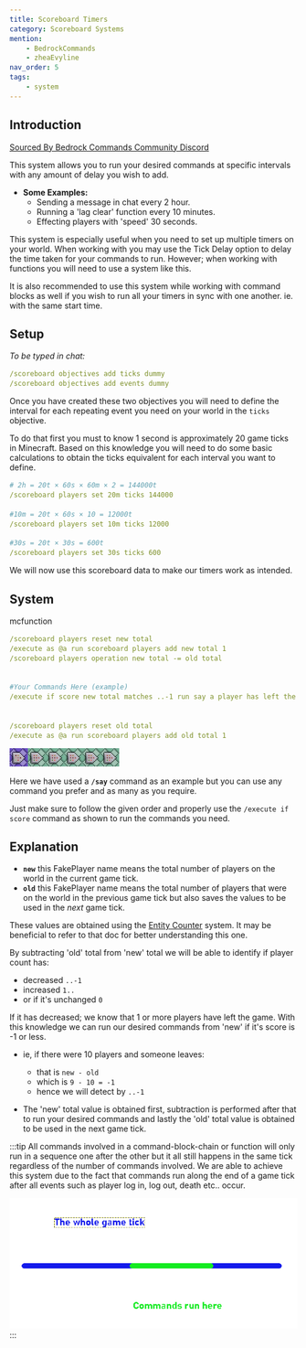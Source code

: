 ```yaml
---
title: Scoreboard Timers
category: Scoreboard Systems
mention:
    - BedrockCommands
    - zheaEvyline
nav_order: 5
tags:
    - system
---
```


## Introduction

[Sourced By Bedrock Commands Community Discord](https://discord.gg/SYstTYx5G5)

This system allows you to run your desired commands at specific intervals with any amount of delay you wish to add.

- **Some Examples:**
    - Sending a message in chat every 2 hour.
    - Running a 'lag clear' function every 10 minutes.
    - Effecting players with 'speed' 30 seconds.
 
 This system is especially useful when you need to set up multiple timers on your world. When working with you may use the Tick Delay option to delay the time taken for your commands to run. However; when working with functions you will need to use a system like this.

It is also recommended to use this system while working with command blocks as well if you wish to run all your timers in sync with one another. ie. with the same start time.
 
## Setup

*To be typed in chat:*
<CodeHeader></CodeHeader>

```yaml
/scoreboard objectives add ticks dummy
/scoreboard objectives add events dummy
```

Once you have created these two objectives you will need to define the interval for each repeating event you need on your world in the `ticks` objective.

To do that first you must to know 1 second is approximately 20 game ticks in Minecraft. Based on this knowledge you will need to do some basic calculations to obtain the ticks equivalent for each interval you want to define.
<CodeHeader></CodeHeader>

```yaml
# 2h = 20t × 60s × 60m × 2 = 144000t
/scoreboard players set 20m ticks 144000

#10m = 20t × 60s × 10 = 12000t
/scoreboard players set 10m ticks 12000

#30s = 20t × 30s = 600t
/scoreboard players set 30s ticks 600
```
We will now use this scoreboard data to make our timers work as intended.

## System

<CodeHeader>mcfunction</CodeHeader>

```yaml
/scoreboard players reset new total
/execute as @a run scoreboard players add new total 1
/scoreboard players operation new total -= old total


#Your Commands Here (example)
/execute if score new total matches ..-1 run say a player has left the world


/scoreboard players reset old total
/execute as @a run scoreboard players add old total 1
```

![commandBlockChain6](/assets/images/commands/commandBlockChain/6.png)

Here we have used a **`/say`** command as an example but you can use any command you prefer and as many as you require.

Just make sure to follow the given order and properly use the `/execute if score` command as shown to run the commands you need.

## Explanation

- **` new `** this FakePlayer name means the total number of players on the world in the current game tick.
- **` old `** this FakePlayer name means the total number of players that were on the world in the previous game tick but also saves the values to be used in the *next* game tick.

These values are obtained using the [Entity Counter](https://wiki.bedrock.dev/commands/entity-counter.html) system. It may be beneficial to refer to that doc for better understanding this one.

By subtracting 'old' total from 'new' total we will be able to identify if player count has:
- decreased ` ..-1 `
- increased ` 1.. `
- or if it's unchanged ` 0 `

If it has decreased; we know that 1 or more players have left the game.
With this knowledge we can run our desired commands from 'new' if it's score is -1 or less.
- ie, if there were 10 players and someone leaves:
  - that is ` new - old `
  - which is ` 9 - 10 = -1 `
  - hence we will detect by ` ..-1 `

- The 'new' total value is obtained first, subtraction is performed after that to run your desired commands and lastly the 'old' total value is obtained to be used in the next game tick.

:::tip
All commands involved in a command-block-chain or function will only run in a sequence one after the other but it all still happens in the same tick regardless of the number of commands involved. We are able to achieve this system due to the fact that commands run along the end of a game tick after all events such as player log in, log out, death etc.. occur.

![gametick](/assets/images/commands/gametick.png)
:::
